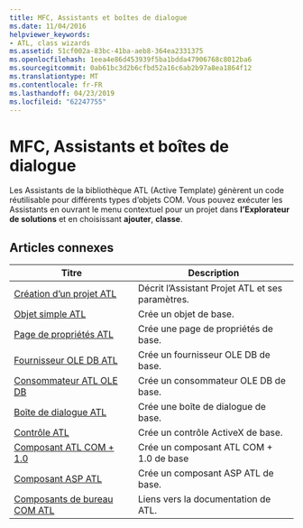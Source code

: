 ```yaml
---
title: MFC, Assistants et boîtes de dialogue
ms.date: 11/04/2016
helpviewer_keywords:
- ATL, class wizards
ms.assetid: 51cf002a-83bc-41ba-aeb8-364ea2331375
ms.openlocfilehash: 1eea4e86d453939f5ba1bdda47906768c8012ba6
ms.sourcegitcommit: 0ab61bc3d2b6cfbd52a16c6ab2b97a8ea1864f12
ms.translationtype: MT
ms.contentlocale: fr-FR
ms.lasthandoff: 04/23/2019
ms.locfileid: "62247755"
---
```

# <a name="atl-wizards-and-dialog-boxes"></a>MFC, Assistants et boîtes de dialogue

Les Assistants de la bibliothèque ATL (Active Template) génèrent un code réutilisable pour différents types d’objets COM. Vous pouvez exécuter les Assistants en ouvrant le menu contextuel pour un projet dans **l’Explorateur de solutions** et en choisissant **ajouter**, **classe**.

## <a name="related-articles"></a>Articles connexes

|Titre|Description|
|-----------|-----------------|
|[Création d’un projet ATL](../../atl/reference/creating-an-atl-project.md)|Décrit l’Assistant Projet ATL et ses paramètres.|
|[Objet simple ATL](../../atl/reference/adding-an-atl-simple-object.md)|Crée un objet de base.|
|[Page de propriétés ATL](../../atl/reference/adding-an-atl-property-page.md)|Crée une page de propriétés de base.|
|[Fournisseur OLE DB ATL](../../atl/reference/adding-an-atl-ole-db-provider.md)|Crée un fournisseur OLE DB de base.|
|[Consommateur ATL OLE DB](../../atl/reference/adding-an-atl-ole-db-consumer.md)|Crée un consommateur OLE DB de base.|
|[Boîte de dialogue ATL](../../atl/reference/adding-an-atl-dialog-box.md)|Crée une boîte de dialogue de base.|
|[Contrôle ATL](../../atl/reference/adding-an-atl-control.md)|Crée un contrôle ActiveX de base.|
|[Composant ATL COM + 1.0](../../atl/reference/adding-an-atl-com-plus-1-0-component.md)|Crée un composant ATL COM + 1.0 de base|
|[Composant ASP ATL](../../atl/reference/adding-an-atl-active-server-page-component.md)|Crée un composant ASP ATL de base.|
|[Composants de bureau COM ATL](../../atl/atl-com-desktop-components.md)|Liens vers la documentation de ATL.|
